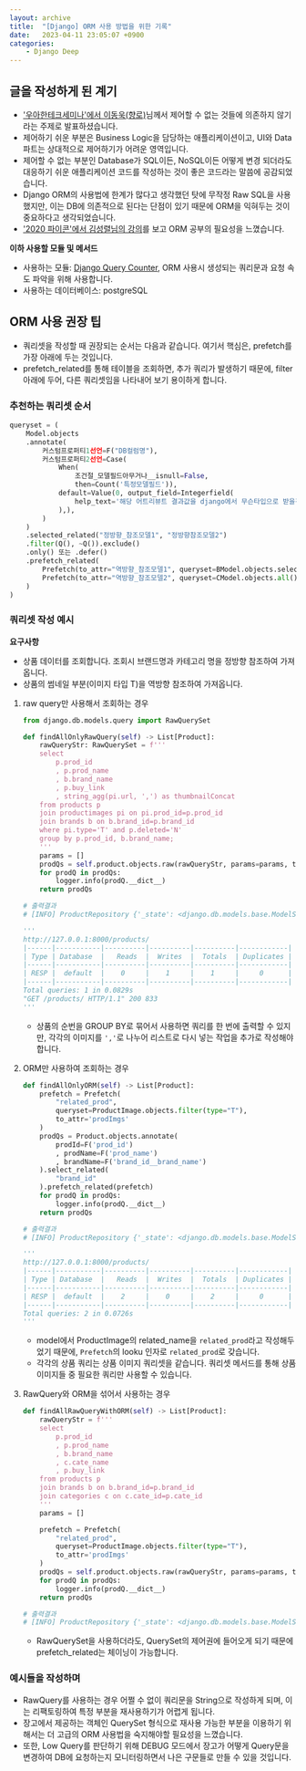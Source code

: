 ```yaml
---
layout: archive
title:  "[Django] ORM 사용 방법을 위한 기록"
date:   2023-04-11 23:05:07 +0900
categories: 
    - Django Deep
---
```

## 글을 작성하게 된 계기
- ['우아한테크세미나'에서 이동욱(향로)](https://www.youtube.com/live/DJCmvzhFVOI?feature=share)님께서 제어할 수 없는 것들에 의존하지 않기라는 주제로 발표하셨습니다.
- 제어하기 쉬운 부분은 Business Logic을 담당하는 애플리케이션이고, UI와 Data 파트는 상대적으로 제어하기가 어려운 영역입니다.
- 제어할 수 없는 부분인 Database가 SQL이든, NoSQL이든 어떻게 변경 되더라도 대응하기 쉬운 애플리케이션 코드를 작성하는 것이 좋은 코드라는 말씀에 공감되었습니다.
- Django ORM의 사용법에 한계가 많다고 생각했던 탓에 무작정 Raw SQL을 사용했지만, 이는 DB에 의존적으로 된다는 단점이 있기 때문에 ORM을 익혀두는 것이 중요하다고 생각되었습니다.
- ['2020 파이콘'에서 김성렬님의 강의](https://youtu.be/EZgLfDrUlrk)를 보고 ORM 공부의 필요성을 느꼈습니다.

**이하 사용할 모듈 및 메서드**
- 사용하는 모듈: [Django Query Counter](https://pypi.org/project/django-query-counter/), ORM 사용시 생성되는 쿼리문과 요청 속도 파악을 위해 사용합니다. 
- 사용하는 데이터베이스: postgreSQL


## ORM 사용 권장 팁
- 쿼리셋을 작성할 때 권장되는 순서는 다음과 같습니다. 여기서 핵심은, prefetch를 가장 아래에 두는 것입니다.
- prefetch_related를 통해 테이블을 조회하면, 추가 쿼리가 발생하기 때문에, filter 아래에 두어, 다른 쿼리셋임을 나타내어 보기 용이하게 합니다.

### 추천하는 쿼리셋 순서
```python
queryset = (
    Model.objects
    .annotate(
        커스텀프로퍼티1선언=F("DB컬럼명"),
        커스텀프로퍼티2선언=Case(
            When(
                조건절_모델필드아무거나__isnull=False,
                then=Count('특정모델필드')),
            default=Value(0, output_field=Integerfield(
                help_text='해당 어트리뷰트 결과값을 django에서 무슨타입으로 받을건지 선택하는 파라미터입니다.'
            ),),
        )
    )
    .selected_related("정방향_참조모델1", "정방향참조모델2")
    .filter(Q(), ~Q()).exclude()
    .only() 또는 .defer()
    .prefetch_related(
        Prefetch(to_attr="역방향_참조모델1", queryset=BModel.objects.select_related("b_model의 정방향참조모델1").filter(is_deleted=False)),
        Prefetch(to_attr="역방향_참조모델2", queryset=CModel.objects.all())
    )
)
```

### 쿼리셋 작성 예시
**요구사항**
- 상품 데이터를 조회합니다. 조회시 브랜드명과 카테고리 명을 정방향 참조하여 가져옵니다.
- 상품의 썸네일 부분(이미지 타입 T)을 역방향 참조하여 가져옵니다.

1. raw query만 사용해서 조회하는 경우
    ```python
    from django.db.models.query import RawQuerySet

    def findAllOnlyRawQuery(self) -> List[Product]:
        rawQueryStr: RawQuerySet = f'''
        select 
            p.prod_id
            , p.prod_name
            , b.brand_name
            , p.buy_link
            , string_agg(pi.url, ',') as thumbnailConcat
        from products p
        join productimages pi on pi.prod_id=p.prod_id
        join brands b on b.brand_id=p.brand_id
        where pi.type='T' and p.deleted='N'
        group by p.prod_id, b.brand_name;
        '''
        params = []
        prodQs = self.product.objects.raw(rawQueryStr, params=params, translations=None)
        for prodQ in prodQs:
            logger.info(prodQ.__dict__)
        return prodQs

    # 출력결과
    # [INFO] ProductRepository {'_state': <django.db.models.base.ModelState object at 0xffff7b8280d0>, 'prod_id': 15, 'prod_name': '아주 멋진 옷', 'buy_link': 'https://www.thehandsome.com/ko/PM/productDetail/SH2C3TRN634M?itmNo=004', 'brand_name': '브랜드 미선택', 'thumbnailconcat': 'https://cdn-img.thehandsome.com/studio/goods/SH/2C/SS/SH2C3TRN634M_OW_W01.jpg?rs=684X1032'}

    '''
    http://127.0.0.1:8000/products/
    |------|-----------|----------|----------|----------|------------|
    | Type | Database  |   Reads  |  Writes  |  Totals  | Duplicates |
    |------|-----------|----------|----------|----------|------------|
    | RESP |  default  |    0     |    1     |    1     |     0      |
    |------|-----------|----------|----------|----------|------------|
    Total queries: 1 in 0.0829s
    "GET /products/ HTTP/1.1" 200 833
    '''
    ```
    - 상품의 순번을 GROUP BY로 묶어서 사용하면 쿼리를 한 번에 출력할 수 있지만, 각각의 이미지를 `','`로 나누어 리스트로 다시 넣는 작업을 추가로 작성해야합니다.

2. ORM만 사용하여 조회하는 경우
    ```python
    def findAllOnlyORM(self) -> List[Product]:
        prefetch = Prefetch(
            "related_prod",
            queryset=ProductImage.objects.filter(type="T"),
            to_attr='prodImgs'
        )
        prodQs = Product.objects.annotate(
            prodId=F('prod_id')
            , prodName=F('prod_name')
            , brandName=F('brand_id__brand_name')
        ).select_related(
            "brand_id"
        ).prefetch_related(prefetch)
        for prodQ in prodQs:
            logger.info(prodQ.__dict__)
        return prodQs
    
    # 출력결과
    # [INFO] ProductRepository {'_state': <django.db.models.base.ModelState object at 0xffffb1d27610>, 'prod_id': 15, 'prod_name': '아주 멋진 옷', 'buy_link': 'https://www.thehandsome.com/ko/PM/productDetail/SH2C3TRN634M?itmNo=004', 'cate_id_id': 1, 'brand_id_id': 1, 'deleted': 'N', 'created_at': datetime.date(2023, 4, 5), 'prodId': 15, 'prodName': '아주 멋진 옷', 'brandName': '브랜드 미선택', '_prefetched_objects_cache': {}, 'prodImgs': [<ProductImage: ProductImage object (10)>]}

    '''
    http://127.0.0.1:8000/products/
    |------|-----------|----------|----------|----------|------------|
    | Type | Database  |   Reads  |  Writes  |  Totals  | Duplicates |
    |------|-----------|----------|----------|----------|------------|
    | RESP |  default  |    2     |    0     |    2     |     0      |
    |------|-----------|----------|----------|----------|------------|
    Total queries: 2 in 0.0726s
    '''
    ```
    - model에서 ProductImage의 related_name을 `related_prod`라고 작성해두었기 때문에, `Prefetch`의 looku 인자로 `related_prod`로 갖습니다.
    - 각각의 상품 쿼리는 상품 이미지 쿼리셋을 같습니다. 쿼리셋 메서드를 통해 상품이미지들 중 필요한 쿼리만 사용할 수 있습니다.

3. RawQuery와 ORM을 섞어서 사용하는 경우
    ```python
    def findAllRawQueryWithORM(self) -> List[Product]:
        rawQueryStr = f'''
        select 
            p.prod_id
            , p.prod_name
            , b.brand_name
            , c.cate_name
            , p.buy_link
        from products p
        join brands b on b.brand_id=p.brand_id
        join categories c on c.cate_id=p.cate_id
        '''
        params = []

        prefetch = Prefetch(
            "related_prod",
            queryset=ProductImage.objects.filter(type="T"),
            to_attr='prodImgs'
        )
        prodQs = self.product.objects.raw(rawQueryStr, params=params, translations=None).prefetch_related(prefetch)
        for prodQ in prodQs:
            logger.info(prodQ.__dict__)
        return prodQs

    # 출력결과
    # [INFO] ProductRepository {'_state': <django.db.models.base.ModelState object at 0xffff9efa6110>, 'prod_id': 15, 'prod_name': '아주 멋진 옷', 'buy_link': 'https://www.thehandsome.com/ko/PM/productDetail/SH2C3TRN634M?itmNo=004', 'brand_name': '브랜드 미선택', 'cate_name': '카테고리 미선택', '_prefetched_objects_cache': {}, 'prodImgs': [<ProductImage: ProductImage object (10)>]}
    ```
    - RawQuerySet을 사용하더라도, QuerySet의 제어권에 들어오게 되기 때문에 prefetch_related는 체이닝이 가능합니다.

### 예시들을 작성하며
- RawQuery를 사용하는 경우 어쩔 수 없이 쿼리문을 String으로 작성하게 되며, 이는 리팩토링하여 특정 부분을 재사용하기가 어렵게 됩니다.
- 장고에서 제공하는 객체인 QuerySet 형식으로 재사용 가능한 부분을 이용하기 위해서는 더 고급의 ORM 사용법을 숙지해야할 필요성을 느꼈습니다.
- 또한, Low Query를 판단하기 위해 DEBUG 모드에서 장고가 어떻게 Query문을 변경하여 DB에 요청하는지 모니터링하면서 나은 구문들로 만들 수 있을 것입니다.

  